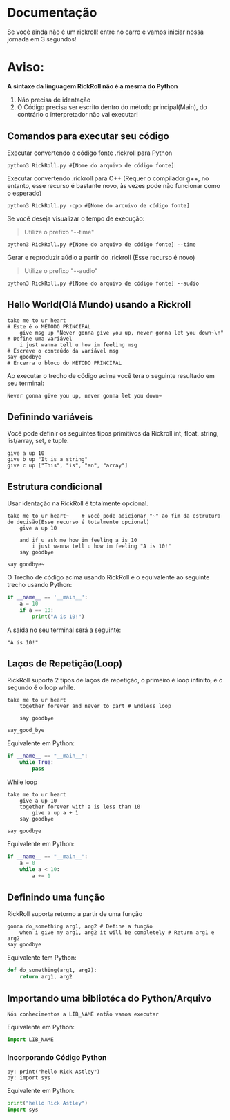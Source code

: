 # Documentação
Se você ainda não é um rickroll! entre no carro e vamos iniciar nossa jornada em 3 segundos!

# Aviso:
**A sintaxe da linguagem RickRoll não é a mesma do Python**
1. Não precisa de identação
2. O Código precisa ser escrito dentro do método principal(Main), do contrário o interpretador não vai executar!

## Comandos para executar seu código
Executar convertendo o código fonte .rickroll para Python
```
python3 RickRoll.py #[Nome do arquivo de código fonte]
```
Executar convertendo .rickroll para C++ (Requer o compilador g++, no entanto, esse recurso é bastante novo, às vezes pode não funcionar como o esperado)
```
python3 RickRoll.py -cpp #[Nome do arquivo de código fonte]
```
Se você deseja visualizar o tempo de execução:
> Utilize o prefixo "--time"
```
python3 RickRoll.py #[Nome do arquivo de código fonte] --time
```
Gerar e reproduzir aúdio a partir do .rickroll (Esse recurso é novo)
>  Utilize o prefixo "--audio"
```
python3 RickRoll.py #[Nome do arquivo de código fonte] --audio
```

## Hello World(Olá Mundo) usando a Rickroll
```
take me to ur heart                                                    # Este é o MÉTODO PRINCIPAL
    give msg up "Never gonna give you up, never gonna let you down~\n" # Define uma variável
    i just wanna tell u how im feeling msg                             # Escreve o conteúdo da variável msg
say goodbye                                                            # Encerra o bloco do MÉTODO PRINCIPAL
```
Ao executar o trecho de código acima você tera o seguinte resultado em seu terminal:
```
Never gonna give you up, never gonna let you down~
```

## Definindo variáveis
Você pode definir os seguintes tipos primitivos da Rickroll int, float, string, list/array, set, e tuple.
```
give a up 10
give b up "It is a string"
give c up ["This", "is", "an", "array"]

```

## Estrutura condicional
Usar identação na RickRoll é totalmente opcional.
```
take me to ur heart~    # Você pode adicionar "~" ao fim da estrutura de decisão(Esse recurso é totalmente opcional)
    give a up 10

    and if u ask me how im feeling a is 10
        i just wanna tell u how im feeling "A is 10!"
    say goodbye

say goodbye~
```
O Trecho de código acima usando RickRoll é o equivalente ao seguinte trecho usando Python:
```python
if __name__ == '__main__':
    a = 10
    if a == 10:
        print("A is 10!")

```

A saída no seu terminal será a seguinte:
```
"A is 10!"
```

## Laços de Repetição(Loop)
RickRoll suporta 2 tipos de laços de repetição, o primeiro é loop infinito, e o segundo é o loop while.
```
take me to ur heart
    together forever and never to part # Endless loop

    say goodbye

say_good_bye
```
Equivalente em Python:
```Python
if __name__ == "__main__":
    while True:
        pass
```
While loop
```
take me to ur heart
    give a up 10
    together forever with a is less than 10
        give a up a + 1
    say goodbye

say goodbye
```
Equivalente em Python:

```Python
if __name__ == "__main__":
    a = 0
    while a < 10:
        a += 1

```

## Definindo uma função
RickRoll suporta retorno a partir de uma função
```
gonna do_something arg1, arg2 # Define a função
    when i give my arg1, arg2 it will be completely # Return arg1 e arg2
say goodbye
```
Equivalente tem Python:
```python
def do_something(arg1, arg2):
    return arg1, arg2
```

## Importando uma bibliotéca do Python/Arquivo
```
Nós conhecimentos a LIB_NAME então vamos executar
```
Equivalente em Python:
```python
import LIB_NAME
```

### Incorporando Código Python
```
py: print("hello Rick Astley")
py: import sys
```
Equivalente em Python:
```python
print("hello Rick Astley")
import sys
```
